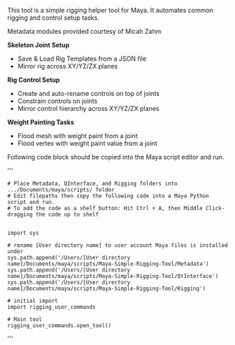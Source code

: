 This tool is a simple rigging helper tool for Maya. It automates common rigging and control setup tasks.

Metadata modules provided courtesy of Micah Zahm

**Skeleton Joint Setup**
  - Save & Load Rig Templates from a JSON file
  - Mirror rig across XY/YZ/ZX planes

**Rig Control Setup**
  - Create and auto-rename controls on top of joints
  - Constrain controls on joints
  - Mirror control hierarchy across XY/YZ/ZX planes

**Weight Painting Tasks**
  - Flood mesh with weight paint from a joint
  - Flood vertex with weight paint value from a joint

Following code block should be copied into the Maya script editor and run.

'''
    
    # Place Metadata, QInterface, and Rigging folders into .../Documents/maya/scripts/ folder
    # Edit filepaths then copy the following code into a Maya Python script and run.
    # To add the code as a shelf button: Hit Ctrl + A, then Middle Click-dragging the code up to shelf
    
    
    import sys

    # rename [User directory name] to user account Maya files is installed under
    sys.path.append('/Users/[User directory name]/Documents/maya/scripts/Maya-Simple-Rigging-Tool/Metadata')
    sys.path.append('/Users/[User directory name]/Documents/maya/scripts/Maya-Simple-Rigging-Tool/QtInterface')
    sys.path.append('/Users/[User directory name]/Documents/maya/scripts/Maya-Simple-Rigging-Tool/Rigging')
    
    # initial import
    import rigging_user_commands
    
    # Main tool
    rigging_user_commands.open_tool()

    


'''